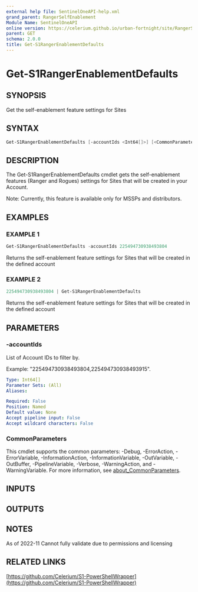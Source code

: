 ```yaml
---
external help file: SentinelOneAPI-help.xml
grand_parent: RangerSelfEnablement
Module Name: SentinelOneAPI
online version: https://celerium.github.io/urban-fortnight/site/RangerSelfEnablement/Get-S1RangerEnablementDefaults.html
parent: GET
schema: 2.0.0
title: Get-S1RangerEnablementDefaults
---
```


# Get-S1RangerEnablementDefaults

## SYNOPSIS
Get the self-enablement feature settings for Sites

## SYNTAX

```powershell
Get-S1RangerEnablementDefaults [-accountIds <Int64[]>] [<CommonParameters>]
```

## DESCRIPTION
The Get-S1RangerEnablementDefaults cmdlet gets the self-enablement features
(Ranger and Rogues) settings for Sites that will be created in your Account.

Note: Currently, this feature is available only for MSSPs and distributors.

## EXAMPLES

### EXAMPLE 1
```powershell
Get-S1RangerEnablementDefaults -accountIds 225494730938493804
```

Returns the self-enablement feature settings for Sites that will be created
in the defined account

### EXAMPLE 2
```powershell
225494730938493804 | Get-S1RangerEnablementDefaults
```

Returns the self-enablement feature settings for Sites that will be created
in the defined account

## PARAMETERS

### -accountIds
List of Account IDs to filter by.

Example: "225494730938493804,225494730938493915".

```yaml
Type: Int64[]
Parameter Sets: (All)
Aliases:

Required: False
Position: Named
Default value: None
Accept pipeline input: False
Accept wildcard characters: False
```

### CommonParameters
This cmdlet supports the common parameters: -Debug, -ErrorAction, -ErrorVariable, -InformationAction, -InformationVariable, -OutVariable, -OutBuffer, -PipelineVariable, -Verbose, -WarningAction, and -WarningVariable. For more information, see [about_CommonParameters](http://go.microsoft.com/fwlink/?LinkID=113216).

## INPUTS

## OUTPUTS

## NOTES
As of 2022-11
    Cannot fully validate due to permissions and licensing

## RELATED LINKS

[https://github.com/Celerium/S1-PowerShellWrapper](https://github.com/Celerium/S1-PowerShellWrapper)

